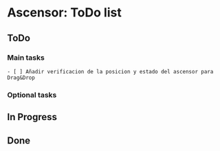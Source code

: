 #   Ascensor: ToDo list
##  ToDo
### Main tasks
    - [ ] Añadir verificacion de la posicion y estado del ascensor para Drag&Drop
### Optional tasks
##  In Progress
##  Done